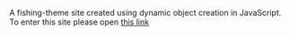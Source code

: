 A fishing-theme site created using dynamic object creation in JavaScript.
To enter this site please open <a href="https://crossoover.github.io/off-the-hook-site/home.html">this link<a/>
